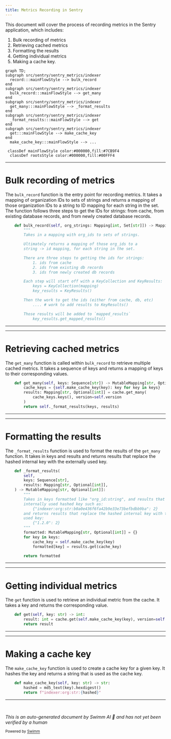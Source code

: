 ```yaml
---
title: Metrics Recording in Sentry
---
```

This document will cover the process of recording metrics in the Sentry application, which includes:

1. Bulk recording of metrics
2. Retrieving cached metrics
3. Formatting the results
4. Getting individual metrics
5. Making a cache key.

```mermaid
graph TD;
subgraph src/sentry/sentry_metrics/indexer
  record:::mainFlowStyle --> bulk_record
end
subgraph src/sentry/sentry_metrics/indexer
  bulk_record:::mainFlowStyle --> get_many
end
subgraph src/sentry/sentry_metrics/indexer
  get_many:::mainFlowStyle --> _format_results
end
subgraph src/sentry/sentry_metrics/indexer
  _format_results:::mainFlowStyle --> get
end
subgraph src/sentry/sentry_metrics/indexer
  get:::mainFlowStyle --> make_cache_key
end
  make_cache_key:::mainFlowStyle --> ...

 classDef mainFlowStyle color:#000000,fill:#7CB9F4
  classDef rootsStyle color:#000000,fill:#00FFF4
```

<SwmSnippet path="/src/sentry/sentry_metrics/indexer/postgres_v2.py" line="168">

---

# Bulk recording of metrics

The `bulk_record` function is the entry point for recording metrics. It takes a mapping of organization IDs to sets of strings and returns a mapping of those organization IDs to a string to ID mapping for each string in the set. The function follows three steps to get the IDs for strings: from cache, from existing database records, and from newly created database records.

```python
    def bulk_record(self, org_strings: Mapping[int, Set[str]]) -> Mapping[int, Mapping[str, int]]:
        """
        Takes in a mapping with org_ids to sets of strings.

        Ultimately returns a mapping of those org_ids to a
        string -> id mapping, for each string in the set.

        There are three steps to getting the ids for strings:
            1. ids from cache
            2. ids from existing db records
            3. ids from newly created db records

        Each step will start off with a KeyCollection and KeyResults:
            keys = KeyCollection(mapping)
            key_results = KeyResults()

        Then the work to get the ids (either from cache, db, etc)
            .... # work to add results to KeyResults()

        Those results will be added to `mapped_results`
            key_results.get_mapped_results()
```

---

</SwmSnippet>

<SwmSnippet path="/src/sentry/sentry_metrics/indexer/cache.py" line="61">

---

# Retrieving cached metrics

The `get_many` function is called within `bulk_record` to retrieve multiple cached metrics. It takes a sequence of keys and returns a mapping of keys to their corresponding values.

```python
    def get_many(self, keys: Sequence[str]) -> MutableMapping[str, Optional[int]]:
        cache_keys = {self.make_cache_key(key): key for key in keys}
        results: Mapping[str, Optional[int]] = cache.get_many(
            cache_keys.keys(), version=self.version
        )
        return self._format_results(keys, results)
```

---

</SwmSnippet>

<SwmSnippet path="/src/sentry/sentry_metrics/indexer/cache.py" line="29">

---

# Formatting the results

The `_format_results` function is used to format the results of the `get_many` function. It takes in keys and results and returns results that replace the hashed internal key with the externally used key.

```python
    def _format_results(
        self,
        keys: Sequence[str],
        results: Mapping[str, Optional[int]],
    ) -> MutableMapping[str, Optional[int]]:
        """
        Takes in keys formatted like "org_id:string", and results that have the
        internally used hashed key such as:
            {"indexer:org:str:b0a0e436f6fa42b9e33e73befbdbb9ba": 2}
        and returns results that replace the hashed internal key with the externally
        used key:
            {"1.2.0": 2}
        """
        formatted: MutableMapping[str, Optional[int]] = {}
        for key in keys:
            cache_key = self.make_cache_key(key)
            formatted[key] = results.get(cache_key)

        return formatted
```

---

</SwmSnippet>

<SwmSnippet path="/src/sentry/sentry_metrics/indexer/cache.py" line="49">

---

# Getting individual metrics

The `get` function is used to retrieve an individual metric from the cache. It takes a key and returns the corresponding value.

```python
    def get(self, key: str) -> int:
        result: int = cache.get(self.make_cache_key(key), version=self.version)
        return result
```

---

</SwmSnippet>

<SwmSnippet path="/src/sentry/sentry_metrics/indexer/cache.py" line="25">

---

# Making a cache key

The `make_cache_key` function is used to create a cache key for a given key. It hashes the key and returns a string that is used as the cache key.

```python
    def make_cache_key(self, key: str) -> str:
        hashed = md5_text(key).hexdigest()
        return f"indexer:org:str:{hashed}"
```

---

</SwmSnippet>

&nbsp;

*This is an auto-generated document by Swimm AI 🌊 and has not yet been verified by a human*

<SwmMeta version="3.0.0" repo-id="Z2l0aHViJTNBJTNBZGVtby1zZW50cnklM0ElM0Fzd2ltbWlv" repo-name="demo-sentry"><sup>Powered by [Swimm](/)</sup></SwmMeta>
